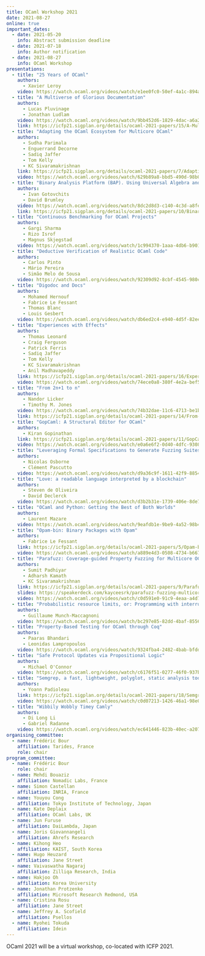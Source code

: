 ```yaml
---
title: OCaml Workshop 2021
date: 2021-08-27
online: true
important_dates:
  - date: 2021-05-20
    info: Abstract submission deadline 
  - date: 2021-07-18
    info: Author notification
  - date: 2021-08-27
    info: OCaml Workshop
presentations:
  - title: "25 Years of OCaml"
    authors:
      - Xavier Leroy
    video: https://watch.ocaml.org/videos/watch/e1ee0fc0-50ef-4a1c-894a-17df181424cb
  - title: "A Multiverse of Glorious Documentation"
    authors:
      - Lucas Pluvinage
      - Jonathan Ludlam
    video: https://watch.ocaml.org/videos/watch/9bb452d6-1829-4dac-a6a2-46b31050c931
    link: https://icfp21.sigplan.org/details/ocaml-2021-papers/15/A-Multiverse-of-Glorious-Documentation 
  - title: "Adapting the OCaml Ecosystem for Multicore OCaml"
    authors:
      - Sudha Parimala 
      - Enguerrand Decorne
      - Sadiq Jaffer
      - Tom Kelly
      - KC Sivaramakrishnan
    link: https://icfp21.sigplan.org/details/ocaml-2021-papers/7/Adapting-the-OCaml-ecosystem-for-Multicore-OCaml
    video: https://watch.ocaml.org/videos/watch/629b89a8-bbd5-490d-98b0-d0c740912b02
  - title: "Binary Analysis Platform (BAP). Using Universal Algebra and Tagless-Final Style for Developing Representation-Agnostic Frameworks"
    authors:
      - Ivan Gotovchits
      - David Brumley
    video: https://watch.ocaml.org/videos/watch/8dc2d8d3-c140-4c3d-a8fe-a6fcf6fba988
    link: https://icfp21.sigplan.org/details/ocaml-2021-papers/10/Binary-Analysis-Platform-BAP-Using-Universal-Algebra-and-Tagless-Final-Style-for-D
  - title: "Continuous Benchmarking for OCaml Projects"
    authors:
      - Gargi Sharma
      - Rizo Isrof
      - Magnus Skjegstad
    video: https://watch.ocaml.org/videos/watch/1c994370-1aaa-4db6-b901-d762786e4904
  - title: "Deductive Verification of Realistic OCaml Code"
    authors:
      - Carlos Pinto
      - Mário Pereira
      - Simão Melo de Sousa
    video: https://watch.ocaml.org/videos/watch/92309d92-8cbf-4545-980c-209c96e42a79
  - title: "Digodoc and Docs"
    authors:
      - Mohamed Hernouf
      - Fabrice Le Fessant
      - Thomas Blanc
      - Louis Gesbert
    video: https://watch.ocaml.org/videos/watch/db6ed2c4-e940-4d5f-82ee-d3d20eb4ceb7
  - title: "Experiences with Effects"
    authors:
      - Thomas Leonard
      - Craig Ferguson
      - Patrick Ferris
      - Sadiq Jaffer
      - Tom Kelly
      - KC Sivaramakrishnan
      - Anil Madhavapeddy
    link: https://icfp21.sigplan.org/details/ocaml-2021-papers/16/Experiences-with-Effects
    video: https://watch.ocaml.org/videos/watch/74ece0a8-380f-4e2a-bef5-c6bb9092be89
  - title: "From 2n+1 to n"
    authors:
      - Nandor Licker
      - Timothy M. Jones
    video: https://watch.ocaml.org/videos/watch/74b32dae-11c6-4713-be1b-946260196e50
    link: https://icfp21.sigplan.org/details/ocaml-2021-papers/14/From-2n-1-to-n
  - title: "GopCaml: A Structural Editor for OCaml"
    authors:
      - Kiran Gopinathan
    link: https://icfp21.sigplan.org/details/ocaml-2021-papers/11/GopCaml-A-Structural-Editor-for-OCaml
    video: https://watch.ocaml.org/videos/watch/e0a6e6f2-0d40-4dfc-9308-001c8e0f64d6
  - title: "Leveraging Formal Specifications to Generate Fuzzing Suites"
    authors:
      - Nicolas Osborne
      - Clément Pascutto
    video: https://watch.ocaml.org/videos/watch/d9a36c9f-1611-42f9-8854-981b1e2d7d75
  - title: "Love: a readable language interpreted by a blockchain"
    authors:
      - Steven de Oliveira
      - David Declerck
    video: https://watch.ocaml.org/videos/watch/d3b2b31e-1739-406e-8de7-d5f21bc01836
  - title: "OCaml and Python: Getting the Best of Both Worlds"
    authors:
      - Laurent Mazare
    video: https://watch.ocaml.org/videos/watch/9eafdb1e-9be9-4a52-98b4-f4696eda4c18
  - title: "Opam-bin: Binary Packages with Opam"
    authors:
      - Fabrice Le Fessant
    link: https://icfp21.sigplan.org/details/ocaml-2021-papers/5/Opam-bin-Binary-Packages-with-Opam
    video: https://watch.ocaml.org/videos/watch/a889e4d3-0508-4734-b667-7060b0a253cd
  - title: "Parafuzz: Coverage-guided Property Fuzzing for Multicore OCaml programs"
    authors:
      - Sumit Padhiyar
      - Adharsh Kamath
      - KC Sivaramakrishnan
    link: https://icfp21.sigplan.org/details/ocaml-2021-papers/9/Parafuzz-Coverage-guided-Property-Fuzzing-for-Multicore-OCaml-programs
    slides: https://speakerdeck.com/kayceesrk/parafuzz-fuzzing-multicore-ocaml-programs
    video: https://watch.ocaml.org/videos/watch/c0d591e0-91c9-4eaa-a4d7-c4f514de0a57
  - title: "Probabilistic resource limits, or: Programming with interrupts in OCaml"
    authors: 
      - Guillaume Munch-Maccagnoni
    video: https://watch.ocaml.org/videos/watch/bc297e85-82dd-4baf-8556-4a3a934978f9
  - title: "Property-Based Testing for OCaml through Coq"
    authors:
      - Paaras Bhandari
      - Leonidas Lampropoulos
    video: https://watch.ocaml.org/videos/watch/9324fba4-2482-4bab-bfdd-b8881b3ed94a
  - title: "Safe Protocol Updates via Propositional Logic"
    authors:
      - Michael O'Connor
    video: https://watch.ocaml.org/videos/watch/c6176f51-0277-46f0-937b-1e2721044492
  - title: "Semgrep, a fast, lightweight, polyglot, static analysis tool to find bugs"
    authors:
      - Yoann Padioleau
    link: https://icfp21.sigplan.org/details/ocaml-2021-papers/18/Semgrep-a-fast-lightweight-polyglot-static-analysis-tool-to-find-bugs
    video: https://watch.ocaml.org/videos/watch/c0d07213-1426-46a1-98e0-0b0c4515c841
  - title: "Wibbily Wobbly Timey Camly"
    authors: 
      - Di Long Li
      - Gabriel Radanne
    video: https://watch.ocaml.org/videos/watch/ec641446-823b-40ec-a207-85157a18f88e
organising_committee: 
  - name: Frédéric Bour
    affiliation: Tarides, France
    role: chair
program_committee: 
  - name: Frédéric Bour
    role: chair
  - name: Mehdi Bouaziz
    affiliation: Nomadic Labs, France
  - name: Simon Castellan
    affiliation: INRIA, France
  - name: Youyou Cong
    affiliation: Tokyo Institute of Technology, Japan
  - name: Kate Deplaix
    affiliation: OCaml Labs, UK
  - name: Jun Furuse
    affiliation: DaiLambda, Japan
  - name: Joris Giovannangeli
    affiliation: Ahrefs Research
  - name: Kihong Heo
    affiliation: KAIST, South Korea
  - name: Hugo Heuzard
    affiliation: Jane Street
  - name: Vaivaswatha Nagaraj
    affiliation: Zilliqa Research, India
  - name: Hakjoo Oh
    affiliation: Korea University
  - name: Jonathan Protzenko
    affiliation: Microsoft Research Redmond, USA
  - name: Cristina Rosu
    affiliation: Jane Street
  - name: Jeffrey A. Scofield
    affiliation: Psellos
  - name: Ryohei Tokuda
    affiliation: Idein
---
```


OCaml 2021 will be a virtual workshop, co-located with ICFP 2021.